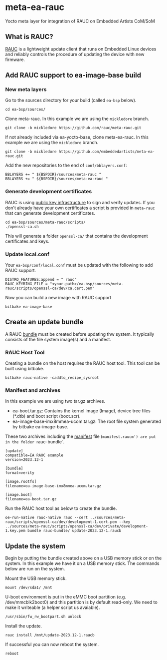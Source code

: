 # meta-ea-rauc
Yocto meta layer for integration of RAUC on Embedded Artists CoM/SoM

## What is RAUC?

[RAUC](https://rauc.io/) is a lightweight update client that runs on Embedded 
Linux devices and reliably controls the procedure of updating the device with 
new firmware.

## Add RAUC support to ea-image-base build

### New meta layers

Go to the sources directory for your build (called `ea-bsp` below).

```
cd ea-bsp/sources/
```

Clone meta-rauc. In this example we are using the `mickledore` branch. 

```
git clone -b mickledore https://github.com/rauc/meta-rauc.git
```

If not already included via ea-yocto-base, clone meta-ea-rauc. In this example we are 
using the `mickledore` branch. 

```
git clone -b mickledore https://github.com/embeddedartists/meta-ea-rauc.git
```

Add the new repositories to the end of `conf/bblayers.conf`:

```
BBLAYERS += " ${BSPDIR}/sources/meta-rauc "
BBLAYERS += " ${BSPDIR}/sources/meta-ea-rauc "
```

### Generate development certificates

RAUC is using [public key infrastructure](https://rauc.readthedocs.io/en/latest/examples.html#pki-setup)
to sign and verify updates. If you don't already have your own certificates a script is provided in 
`meta-rauc` that can generate development certificates. 

```
cd ea-bsp/sources/meta-rauc/scripts/
./openssl-ca.sh
```

This will generate a folder `openssl-ca/` that contains the development certificates and keys.

### Update local.conf

Your `ea-bsp/conf/local.conf` must be updated with the following to add RAUC support. 

```
DISTRO_FEATURES:append = " rauc"
RAUC_KEYRING_FILE = "<your-path>/ea-bsp/sources/meta-rauc/scripts/openssl-ca/dev/ca.cert.pem"
```

Now you can build a new image with RAUC support

```
bitbake ea-image-base
```

## Create an update bundle

A RAUC [bundle](https://github.com/embeddedartists/meta-ea/blob/ea-6.1.36/recipes-kernel/linux/linux-ea_6.1.bb#L54)
must be created before updating thw system. It typically consists of the file system 
image(s) and a manifest. 

### RAUC Host Tool

Creating a bundle on the host requires the RAUC host tool. This tool can be built using bitbake.

```
bitbake rauc-native -caddto_recipe_sysroot
```

### Manifest and archives

In this example we are using two tar.gz archives.

- ea-boot.tar.gz: Contains the kernel image (Image), device tree files (*.dtb) and boot script (boot.scr).
- ea-image-base-imx8mmea-ucom.tar.gz: The root file system generated by bitbake ea-image-base.

These two archives including the [manifest](https://rauc.readthedocs.io/en/latest/reference.html#manifest) 
file (`manifest.raucm') are put in the folder `rauc-bundle`.

```
[update]
compatible=EA RAUC example
version=2023.12-1

[bundle]
format=verity

[image.rootfs]
filename=ea-image-base-imx8mmea-ucom.tar.gz

[image.boot]
filename=ea-boot.tar.gz
```

Run the RAUC host tool as below to create the bundle.

```
oe-run-native rauc-native rauc --cert ../sources/meta-rauc/scripts/openssl-ca/dev/development-1.cert.pem --key ../sources/meta-rauc/scripts/openssl-ca/dev/private/development-1.key.pem bundle rauc-bundle/ update-2023.12-1.raucb
```

## Update the system

Begin by putting the bundle created above on a USB memory stick or on the system. In this example we 
have it on a USB memory stick. The commands below are run on the system.

Mount the USB memory stick.

```
mount /dev/sda1/ /mnt
```

U-boot environment is put in the eMMC boot partition (e.g. /dev/mmcblk2boot0) and this partition
is by default read-only. We need to make it writeable (a helper script us avaiable).

```
/usr/sbin/fw_rw_bootpart.sh unlock
```

Install the update.

```
rauc install /mnt/update-2023.12-1.raucb
```

If successful you can now reboot the system.

```
reboot
```



